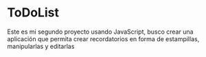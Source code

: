 # ToDoList
Este es mi segundo proyecto usando JavaScript, busco crear una aplicación que permita crear recordatorios en forma de estampillas, manipularlas y editarlas
